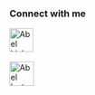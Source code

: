 <!-- ### Hi there 👋, I am Abel Blue Mitiku

I am a Computer Engineer that thrives on new knowledge and helping others. I'm enthusiastic about growing and gaining new skills on my Computer/Software Engineering journey. I value learning from others, genuine connections, and hearing about other people's passions and how I can possibly help. I also believe in getting things done but smiling, laughing, and even twirling along the way. -->

<!-- ![Abel's github stats](https://github-readme-stats.vercel.app/api?username=Abel-Blue&count_private=false&show_icons=true&theme=synthwave&hide_rank=false&include_all_commits=true)

[![Top Langs](https://github-readme-stats.vercel.app/api/top-langs/?username=Abel-Blue&layout=compact)](https://github.com/Abel-Blue/github-readme-stats)

![trophy](https://github-profile-trophy.vercel.app/?username=Abel-Blue) -->

### Connect with me

<a href="https://www.linkedin.com/in/abel-mitiku-2b95bb215/" target="_blank"><img src="https://img.icons8.com/color/344/linkedin.png" alt="Abel Linkedin" style="width:42px;height:42px;"></a> &nbsp; &nbsp; &nbsp; &nbsp; &nbsp;

<a href="https://medium.com/@Abel-Blue" target="_blank"><img src="https://img.icons8.com/color-glass/344/medium-logo.png" alt="Abel Instagram" style="width:43px;height:43px;"></a> &nbsp; &nbsp; &nbsp; &nbsp; &nbsp;
<br />
